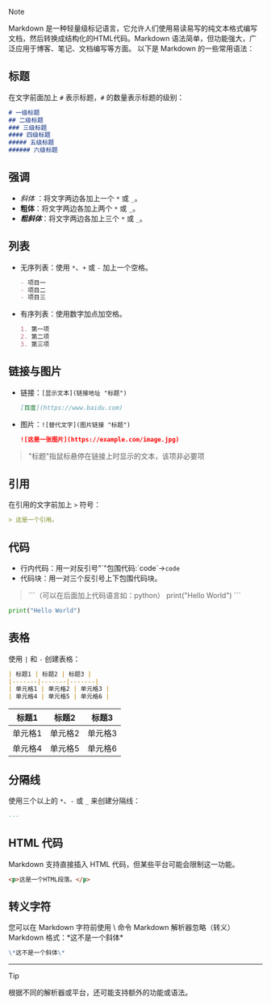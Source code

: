 > [!NOTE]
> Markdown 是一种轻量级标记语言，它允许人们使用易读易写的纯文本格式编写文档，然后转换成结构化的HTML代码。Markdown 语法简单，但功能强大，广泛应用于博客、笔记、文档编写等方面。
以下是 Markdown 的一些常用语法：
## 标题
在文字前面加上 `#` 表示标题，`#` 的数量表示标题的级别：
```markdown
# 一级标题
## 二级标题
### 三级标题
#### 四级标题
##### 五级标题
###### 六级标题
```
## 强调
- *斜体* ：将文字两边各加上一个 `*` 或 `_`。
- **粗体**：将文字两边各加上两个 `*` 或 `_`。
- ***粗斜体***：将文字两边各加上三个 `*` 或 `_`。
## 列表
- 无序列表：使用 `*`、`+` 或 `-` 加上一个空格。
  ```markdown
  - 项目一
  - 项目二
  - 项目三
  ```
- 有序列表：使用数字加点加空格。
  ```markdown
  1. 第一项
  2. 第二项
  3. 第三项
  ```
## 链接与图片
- 链接：`[显示文本](链接地址 "标题")`
  ```markdown
  [百度](https://www.baidu.com)
  ```
- 图片：`![替代文字](图片链接 "标题")`
  ```markdown
  ![这是一张图片](https://example.com/image.jpg)
  ```
>  "标题"指鼠标悬停在链接上时显示的文本，该项非必要项
## 引用
在引用的文字前加上 `>` 符号：
```markdown
> 这是一个引用。
```
## 代码
- 行内代码：用一对反引号"\`"包围代码:\`code\`→`code`
- 代码块：用一对三个反引号上下包围代码块。

> \```（可以在后面加上代码语言如：python）
print("Hello World")
\```

```python
print("Hello World")
```
## 表格
使用 `|` 和 `-` 创建表格：
```markdown
| 标题1 | 标题2 | 标题3 |
|-------|-------|-------|
| 单元格1 | 单元格2 | 单元格3 |
| 单元格4 | 单元格5 | 单元格6 |
```
| 标题1 | 标题2 | 标题3 |
|-------|-------|-------|
| 单元格1 | 单元格2 | 单元格3 |
| 单元格4 | 单元格5 | 单元格6 |
## 分隔线
使用三个以上的 `*`、`-` 或 `_` 来创建分隔线：
```markdown
---
```
## HTML 代码
Markdown 支持直接插入 HTML 代码，但某些平台可能会限制这一功能。
```html
<p>这是一个HTML段落。</p>
```
## 转义字符
您可以在 Markdown 字符前使用 \ 命令 Markdown 解析器忽略（转义）Markdown 格式：\*这不是一个斜体\*
```markdown
\*这不是一个斜体\*
```
---
> [!TIP]
> 根据不同的解析器或平台，还可能支持额外的功能或语法。
